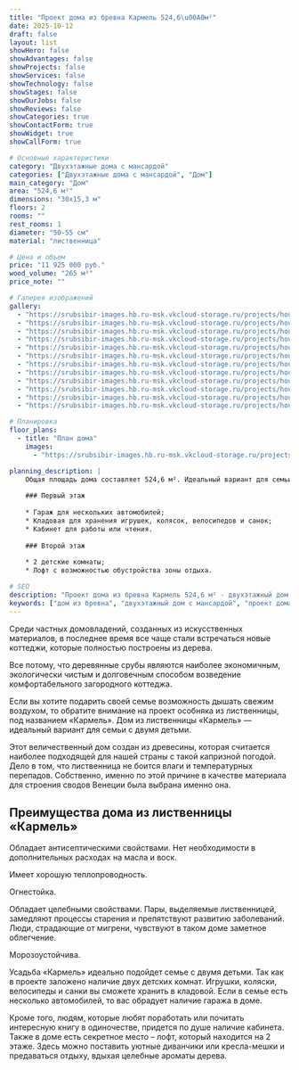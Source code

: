```yaml
---
title: "Проект дома из бревна Кармель 524,6\u00A0м²"
date: 2025-10-12
draft: false
layout: list
showHero: false
showAdvantages: false
showProjects: false
showServices: false
showTechnology: false
showStages: false
showOurJobs: false
showReviews: false
showCategories: true
showContactForm: true
showWidget: true
showCallForm: true

# Основные характеристики
category: "Двухэтажные дома с мансардой"
categories: ["Двухэтажные дома с мансардой", "Дом"]
main_category: "Дом"
area: "524,6 м²"
dimensions: "30x15,3 м"
floors: 2
rooms: ""
rest_rooms: 1
diameter: "50-55 см"
material: "лиственница"

# Цена и объем
price: "11 925 000 руб."
wood_volume: "265 м³"
price_note: ""

# Галерея изображений
gallery:
  - "https://srubsibir-images.hb.ru-msk.vkcloud-storage.ru/projects/houses/karmel-524/karmel-524-1.jpg"
  - "https://srubsibir-images.hb.ru-msk.vkcloud-storage.ru/projects/houses/karmel-524/karmel-524-2.jpg"
  - "https://srubsibir-images.hb.ru-msk.vkcloud-storage.ru/projects/houses/karmel-524/karmel-524-3.jpg"
  - "https://srubsibir-images.hb.ru-msk.vkcloud-storage.ru/projects/houses/karmel-524/karmel-524-4.jpg"
  - "https://srubsibir-images.hb.ru-msk.vkcloud-storage.ru/projects/houses/karmel-524/karmel-524-5.jpg"
  - "https://srubsibir-images.hb.ru-msk.vkcloud-storage.ru/projects/houses/karmel-524/karmel-524-6.jpg"
  - "https://srubsibir-images.hb.ru-msk.vkcloud-storage.ru/projects/houses/karmel-524/karmel-524-7.jpg"
  - "https://srubsibir-images.hb.ru-msk.vkcloud-storage.ru/projects/houses/karmel-524/karmel-524-8.jpg"
  - "https://srubsibir-images.hb.ru-msk.vkcloud-storage.ru/projects/houses/karmel-524/karmel-524-9.jpg"
  - "https://srubsibir-images.hb.ru-msk.vkcloud-storage.ru/projects/houses/karmel-524/karmel-524-10.jpg"
  - "https://srubsibir-images.hb.ru-msk.vkcloud-storage.ru/projects/houses/karmel-524/karmel-524-11.jpg"
  - "https://srubsibir-images.hb.ru-msk.vkcloud-storage.ru/projects/houses/karmel-524/karmel-524-12.jpg"

# Планировка
floor_plans:
  - title: "План дома"
    images:
      - "https://srubsibir-images.hb.ru-msk.vkcloud-storage.ru/projects/houses/karmel-524/karmel-524-12.jpg"

planning_description: |
    Общая площадь дома составляет 524,6 м². Идеальный вариант для семьи с двумя детьми.
    
    ### Первый этаж
    
    * Гараж для нескольких автомобилей;
    * Кладовая для хранения игрушек, колясок, велосипедов и санок;
    * Кабинет для работы или чтения.
    
    ### Второй этаж
    
    * 2 детские комнаты;
    * Лофт с возможностью обустройства зоны отдыха.

# SEO
description: "Проект дома из бревна Кармель 524,6 м² - двухэтажный дом с мансардой из лиственницы с гаражом, кабинетом и лофтом. Диаметр бревна 50-55 см."
keywords: ["дом из бревна", "двухэтажный дом с мансардой", "проект дома 524 м²", "дом из лиственницы", "дом с гаражом"]
---
```


Среди частных домовладений, созданных из искусственных материалов, в последнее время все чаще стали встречаться новые коттеджи, которые полностью построены из дерева.

Все потому, что деревянные срубы являются наиболее экономичным, экологически чистым и долговечным способом возведение комфортабельного загородного коттеджа.

Если вы хотите подарить своей семье возможность дышать свежим воздухом, то обратите внимание на проект особняка из лиственницы, под названием «Кармель». Дом из лиственницы «Кармель» — идеальный вариант для семьи с двумя детьми.

Этот величественный дом создан из древесины, которая считается наиболее подходящей для нашей страны с такой капризной погодой. Дело в том, что лиственница не боится влаги и температурных перепадов. Собственно, именно по этой причине в качестве материала для строения сводов Венеции была выбрана именно она.

## Преимущества дома из лиственницы «Кармель»

Обладает антисептическими свойствами. Нет необходимости в дополнительных расходах на масла и воск.

Имеет хорошую теплопроводность.

Огнестойка.

Обладает целебными свойствами. Пары, выделяемые лиственницей, замедляют процессы старения и препятствуют развитию заболеваний. Люди, страдающие от мигрени, чувствуют в таком доме заметное облегчение.

Морозоустойчива.

Усадьба «Кармель» идеально подойдет семье с двумя детьми. Так как в проекте заложено наличие двух детских комнат. Игрушки, коляски, велосипеды и санки вы сможете хранить в кладовой. Если в семье есть несколько автомобилей, то вас обрадует наличие гаража в доме.

Кроме того, людям, которые любят поработать или почитать интересную книгу в одиночестве, придется по душе наличие кабинета. Также в доме есть секретное место – лофт, который находится на 2 этаже. Здесь можно поставить уютные диванчики или кресла-мешки и предаваться отдыху, вдыхая целебные ароматы дерева.
